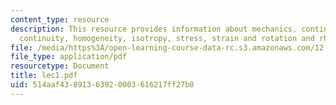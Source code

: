 ```yaml
---
content_type: resource
description: This resource provides information about mechanics, continuum mechanics,
  continuity, homogeneity, isotropy, stress, strain and rotation and rheology.
file: /media/https%3A/open-learning-course-data-rc.s3.amazonaws.com/12-005-applications-of-continuum-mechanics-to-earth-atmospheric-and-planetary-sciences-spring-2006/514aaf43891363920003616217ff27b0_lec1.pdf
file_type: application/pdf
resourcetype: Document
title: lec1.pdf
uid: 514aaf43-8913-6392-0003-616217ff27b0
---
```

